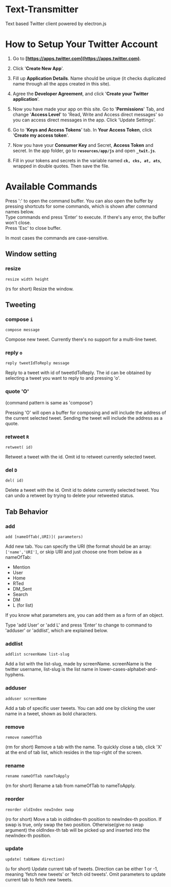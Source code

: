 # Text-Transmitter

Text based Twitter client powered by electron.js 

# How to Setup Your Twitter Account

1. Go to **[https://apps.twitter.com](https://apps.twitter.com)**.
2. Click '**Create New App**'.
3. Fill up **Application Details**. Name should be unique (it checks duplicated name through all the apps created in this site).
4. Agree the **Developer Agreement**, and click '**Create your Twitter application**'.

5. Now you have made your app on this site. Go to '**Permissions**' Tab, and change '**Access Level**' to 'Read, Write and Access direct messages' so you can access direct messages in the app. Click 'Update Settings'.
7. Go to '**Keys and Access Tokens**' tab. In **Your Access Token**, click '**Create my access token**'.
8. Now you have your **Consumer Key** and Secret, **Access Token** and secret. In the app folder, go to **`resources/app/js`** and open **`_twit.js`**.
9. Fill in your tokens and secrets in the variable named **`ck, cks, at, ats`**, wrapped in double quotes. Then save the file.

# Available Commands

Press ':' to open the command buffer. You can also open the buffer by pressing shortcuts for some commands, which is shown after command names below.  
Type commands end press 'Enter' to execute. If there's any error, the buffer won't close.  
Press 'Esc' to close buffer.

In most cases the commands are case-sensitive.

## Window setting

### resize
```
resize width height
```
(rs for short) Resize the window.

## Tweeting

### compose `i`
```
compose message
```
Compose new tweet. Currently there's no support for a multi-line tweet. 

### reply `o`
```
reply tweetIdToReply message
```
Reply to a tweet with id of tweetIdToReply. The id can be obtained by selecting a tweet you want to reply to and pressing 'o'.

### quote 'O'
(command pattern is same as 'compose')

Pressing 'O' will open a buffer for composing and will include the address of the current selected tweet. Sending the tweet will include the address as a quote.

### retweet `R`
```
retweet( id)
```
Retweet a tweet with the id. Omit id to retweet currently selected tweet. 

### del `D`
```
del( id)
```
Delete a tweet with the id. Omit id to delete currently selected tweet. You can undo a retweet by trying to delete your retweeted status.

## Tab Behavior

### add
```
add [nameOfTab(,URI)]( parameters)
```
Add new tab. You can specify the URI (the format should be an array: `['name','URI']`, or skip URI and just choose one from below as a nameOfTab:

- Mention
- User
- Home
- RTed
- DM_Sent
- Search
- DM
- L (for list)

If you know what parameters are, you can add them as a form of an object.

Type 'add User' or 'add L' and press 'Enter' to change to command to 'adduser' or 'addlist', which are explained below.

### addlist
```
addlist screenName list-slug
```
Add a list with the list-slug, made by screenName. screenName is the twitter username, list-slug is the list name in lower-cases-alphabet-and-hyphens.

### adduser
```
adduser screenName
```
Add a tab of specific user tweets. You can add one by clicking the user name in a tweet, shown as  bold characters.

### remove
```
remove nameOfTab
```
(rm for short) Remove a tab with the name. To quickly close a tab, click 'X' at the end of tab list, which resides in the top-right of the screen.

### rename
```
rename nameOfTab nameToApply
```
(rn for short) Rename a tab from nameOfTab to nameToApply.

### reorder
```
reorder oldIndex newIndex swap
```
(ro for short) Move a tab in oldIndex-th position to newIndex-th position. If swap is true, only swap the two position. Otherwise(give no swap argument) the oldIndex-th tab will be picked up and inserted into the newIndex-th position. 

### update
```
update( tabName direction)
```
(u for short) Update current tab of tweets. Direction can be either 1 or -1, meaning 'fetch new tweets' or 'fetch old tweets'. Omit parameters to update current tab to fetch new tweets.